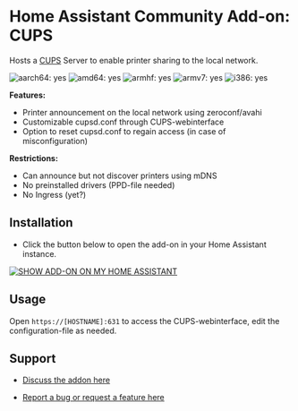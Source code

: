# Home Assistant Community Add-on: CUPS

Hosts a [CUPS](https://www.cups.org/) Server to enable printer sharing to the local network.

![aarch64: yes](https://img.shields.io/badge/aarch64-yes-green.svg)
![amd64: yes](https://img.shields.io/badge/amd64-yes-green.svg)
![armhf: yes](https://img.shields.io/badge/armhf-yes-green.svg)
![armv7: yes](https://img.shields.io/badge/armv7-yes-green.svg)
![i386: yes](https://img.shields.io/badge/i386-yes-green.svg)

**Features:**
- Printer announcement on the local network using zeroconf/avahi
- Customizable cupsd.conf through CUPS-webinterface
- Option to reset cupsd.conf to regain access (in case of misconfiguration)

**Restrictions:**
- Can announce but not discover printers using mDNS
- No preinstalled drivers (PPD-file needed)
- No Ingress (yet?)

## Installation

- Click the button below to open the add-on in your Home Assistant instance.

[![SHOW ADD-ON ON MY HOME ASSISTANT](https://my.home-assistant.io/badges/supervisor_addon.svg)](https://my.home-assistant.io/redirect/supervisor_addon/?addon=e34e2f70_cups&repository_url=https%3A%2F%2Fgithub.com%2FSwitch123456789%2FSwitch-s-Home-Assistant-Add-ons)
  
## Usage

Open `https://[HOSTNAME]:631` to access the CUPS-webinterface, edit the configuration-file as needed.

## Support

- [Discuss the addon here](https://github.com/Switch123456789/Switch-s-Home-Assistant-Add-ons/discussions)

- [Report a bug or request a feature here](https://github.com/Switch123456789/Switch-s-Home-Assistant-Add-ons/issues)